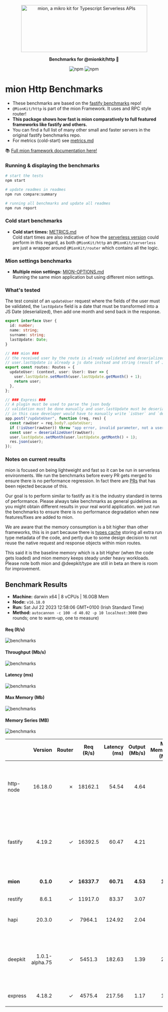 <p align="center">
  <picture>
    <source media="(prefers-color-scheme: dark)" srcset="./assets/public/logo-dark.svg?raw=true">
    <source media="(prefers-color-scheme: light)" srcset="./assets/public/logo.svg?raw=true">
    <img alt='mion, a mikro kit for Typescript Serverless APIs' src='./assets/public/logo.svg?raw=true' width="403" height="150">
  </picture>
</p>

<p align="center">
  <strong>Benchmarks for  @mionkit/http 🚀</strong><br/>
</p>

<p align=center>
  <img src="https://img.shields.io/badge/code_style-prettier-ff69b4.svg?style=flat-square&maxAge=99999999" alt="npm"  style="max-width:100%;">
  <img src="https://img.shields.io/badge/license-MIT-97ca00.svg?style=flat-square&maxAge=99999999" alt="npm"  style="max-width:100%;">
</p>

# mion Http Benchmarks

- These benchmarks are based on the [fastify benchmarks](https://github.com/fastify/benchmarks) repo!
- `@MionKit/http` is part of the mion Framework. It uses and RPC style router!
- **This package shows how fast is mion comparatively to full featured frameworks like fastify and others.**
- You can find a full list of many other small and faster servers in the original fastify benchmarks repo.
- For metrics (cold-start) see [metrics.md](./METRICS.md)

📚 [Full mion framework documentation here!](https://github.com/MionKit/mion)

### Running & displaying the benchmarks

```sh
# start the tests
npm start

# update readmes in readmes
npm run compare:summary

# running all benchmarks and update all readmes
npm run report
```

### Cold start benchmarks

- **Cold start times:** [METRICS.md](METRICS.md)  
  Cold start times are also indicative of how the [serverless version](https://github.com/MionKit/mion/tree/master/packages/serverless) could perform in this regard, as both `@MionKit/http` an `@MionKit/serverless` are just a wrapper around `@MionKit/router` which contains all the logic.

### Mion settings benchmarks

- **Multiple mion settings:** [MION-OPTIONS.md](MION-OPTIONS.md)  
  Running the same mion application but using different mion settings.

### What's tested

The test consist of an `updateUser` request where the fields of the user must be validated, the `lastUpdate` field is a date that must be transformed into a JS Date (deserialized), then add one month and send back in the response.

```ts
export interface User {
  id: number;
  name: string;
  surname: string;
  lastUpdate: Date;
}

// ### mion ###
// the received user by the route is already validated and deserialized
// user.lastUpdate is already a js date instead and string (result of JSON.parse)
export const routes: Routes = {
  updateUser: (context, user: User): User => {
    user.lastUpdate.setMonth(user.lastUpdate.getMonth() + 1);
    return user;
  },
};

// ### Express ###
// A plugin must be used to parse the json body
// validation must be done manually and user.lastUpdate must be deserialized manually into a date
// in this case developer would have to manually write `isUser` and `deserializeUser` functions. (check src code fo those functions)
app.post("/updateUser", function (req, res) {
  const rawUser = req.body?.updateUser;
  if (!isUser(rawUser)) throw "app error, invalid parameter, not a user";
  const user = deserializeUser(rawUser);
  user.lastUpdate.setMonth(user.lastUpdate.getMonth() + 1);
  res.json(user);
});
```

### Notes on current results

mion is focused on being lightweight and fast so it can be run in serverless environments. We run the benchmarks before every PR gets merged to ensure there is no performance regression. In fact there are [PRs](https://github.com/MionKit/mion/pull/48) that has been rejected because of this.

Our goal is to perform similar to fastify as it is the industry standard in terms of performance. Please always take benchmarks as general guidelines as you might obtain different results in your real world application. we just run the benchmarks to ensure there is no performance degradation when new features/fixes are added to mion.

We are aware that the memory consumption is a bit higher than other frameworks, this is in part because there is [types cache](https://docs.deepkit.io/english/runtime-types.html#_type_cache) storing all extra run type metadata of the code, and pertly due to some design decision to not reuse the native request and response objects within mion routes.

This said it is the baseline memory which is a bit Higher (when the code gets loaded) and mion memory keeps steady under heavy workloads. Please note both mion and @deepkit/type are still in beta an there is room for improvement.

## Benchmark Results

- **Machine:** darwin x64 | 8 vCPUs | 16.0GB Mem
- **Node:** `v16.18.0`
- **Run:** Sat Jul 22 2023 12:58:06 GMT+0100 (Irish Standard Time)
- **Method:** `autocannon -c 100 -d 40.02 -p 10 localhost:3000` (two rounds; one to warm-up, one to measure)

#### Req (R/s)

![benchmarks](assets/public/charts-servers/requests.png)

#### Throughput (Mb/s)

![benchmarks](assets/public/charts-servers/throughput.png)

#### Latency (ms)

![benchmarks](assets/public/charts-servers/latency.png)

#### Max Memory (Mb)

![benchmarks](assets/public/charts-servers/maxMem.png)

#### Memory Series (MB)

![benchmarks](assets/public/charts-servers/memSeries.png)

|           |        Version | Router |  Req (R/s)  | Latency (ms) | Output (Mb/s) | Max Memory (Mb) | Max Cpu (%) | Validation | Description                                                                                                |
| :-------- | -------------: | -----: | :---------: | -----------: | ------------: | --------------: | ----------: | :--------: | :--------------------------------------------------------------------------------------------------------- |
| http-node |        16.18.0 |      ✗ |   18162.1   |        54.54 |          4.64 |              77 |         119 |     ✗      | Super basic and completely useless bare http server, should be the theoretical upper limit in performance. |
| fastify   |         4.19.2 |      ✓ |   16392.5   |        60.47 |          4.21 |              91 |         120 |     -      | Validation is done using schemas and ajv. Schemas must be generated manually or using third party tools.   |
| **mion**  |      **0.1.0** |  **✓** | **16337.7** |    **60.71** |      **4.53** |         **155** |     **142** |   **✓**    | **validation and serialization out of the box**                                                            |
| restify   |          8.6.1 |      ✓ |   11917.0   |        83.37 |          3.07 |              95 |         101 |     ✗      | Requires third party tools.                                                                                |
| hapi      |         20.3.0 |      ✓ |   7964.1    |       124.92 |          2.04 |              99 |         128 |     ✗      | Manual validation using joi, or third party tools.                                                         |
| deepkit   | 1.0.1-alpha.75 |      ✓ |   5451.3    |       182.63 |          1.39 |             289 |         139 |     ✓      | Automatic validation out of the box (The ones that made @deepkit/types), Their rpc is way more performant. |
| express   |         4.18.2 |      ✓ |   4575.4    |       217.56 |          1.17 |             116 |         124 |     ✗      | needs third party tools, or third party tools                                                              |
